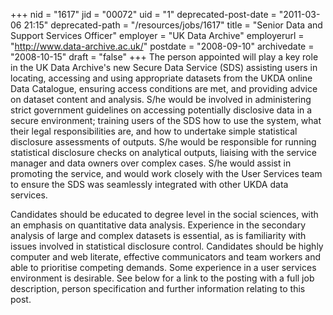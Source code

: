 +++
nid = "1617"
jid = "00072"
uid = "1"
deprecated-post-date = "2011-03-06 21:15"
deprecated-path = "/resources/jobs/1617"
title = "Senior Data and Support Services Officer"
employer = "UK Data Archive"
employerurl = "http://www.data-archive.ac.uk/"
postdate = "2008-09-10"
archivedate = "2008-10-15"
draft = "false"
+++
The person appointed will play a key role in the UK Data Archive's new
Secure Data Service (SDS) assisting users in locating, accessing and
using appropriate datasets from the UKDA online Data Catalogue, ensuring
access conditions are met, and providing advice on dataset content and
analysis. S/he would be involved in administering strict government
guidelines on accessing potentially disclosive data in a secure
environment; training users of the SDS how to use the system, what their
legal responsibilities are, and how to undertake simple statistical
disclosure assessments of outputs. S/he would be responsible for running
statistical disclosure checks on analytical outputs, liaising with the
service manager and data owners over complex cases. S/he would assist in
promoting the service, and would work closely with the User Services
team to ensure the SDS was seamlessly integrated with other UKDA data
services.
  
Candidates should be educated to degree level in the social sciences,
with an emphasis on quantitative data analysis. Experience in the
secondary analysis of large and complex datasets is essential, as is
familiarity with issues involved in statistical disclosure control.
Candidates should be highly computer and web literate, effective
communicators and team workers and able to prioritise competing demands.
Some experience in a user services environment is desirable. See below
for a link to the posting with a full job description, person
specification and further information relating to this post.
